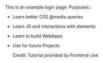This is an example login page: 
Purposes:: 
- Learn better CSS @media queries
- Learn JS and interactions with elements
- Learn to build WebApps
- Use for future Projects

  Credit:
  Tutorial provided by Frontend-Joe 
